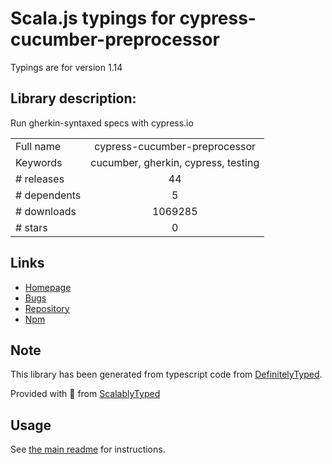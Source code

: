 
# Scala.js typings for cypress-cucumber-preprocessor

Typings are for version 1.14

## Library description:
Run gherkin-syntaxed specs with cypress.io

|                    |                 |
| ------------------ | :-------------: |
| Full name          | cypress-cucumber-preprocessor |
| Keywords           | cucumber, gherkin, cypress, testing |
| # releases         | 44 |
| # dependents       | 5 |
| # downloads        | 1069285 |
| # stars            | 0 |

## Links
- [Homepage](https://github.com/TheBrainFamily/cypress-cucumber-preprocessor#readme)
- [Bugs](https://github.com/TheBrainFamily/cypress-cucumber-preprocessor/issues)
- [Repository](https://github.com/TheBrainFamily/cypress-cucumber-preprocessor)
- [Npm](https://www.npmjs.com/package/cypress-cucumber-preprocessor)
    


## Note
This library has been generated from typescript code from [DefinitelyTyped](https://definitelytyped.org).

Provided with :purple_heart: from [ScalablyTyped](https://github.com/oyvindberg/ScalablyTyped)

## Usage
See [the main readme](../../readme.md) for instructions.


